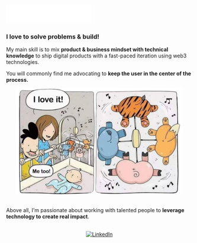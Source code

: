 ![check1](check1.svg)

### I love to **solve problems** & **build!**

My main skill is to mix **product & business mindset with technical knowledge** to ship digital products with a fast-paced iteration using web3 technologies.

You will commonly find me advocating to **keep the user in the center of the process.**

<div align="center">
  <img src="UserViewCrop.png" alt="UserView2" width="450" style="max-width: 100%;">
</div>

<br>

Above all, I'm passionate about working with talented people to **leverage technology to create real impact**.

<br>

<div align="center">
  <a href="https://www.linkedin.com/in/tomaspm/" target="_blank">
    <img src="https://img.shields.io/badge/Let's%20connect%20🚀-%230077B5.svg?&style=for-the-badge&logo=linkedin&logoColor=white" alt="LinkedIn">
  </a>
</div>

<!-- Badges
<div align="left">
  <img src="https://img.shields.io/badge/🧉%20Product%20Manager-0077b6" alt="Product Manager">
  <img src="https://img.shields.io/badge/🇦🇷%20Argentino-0077b6" alt="Mate Lover">
  <img src="https://img.shields.io/badge/Ethereum-0077b6?logo=ethereum" alt="Ethereum Enthusiast">
</div>
-->
